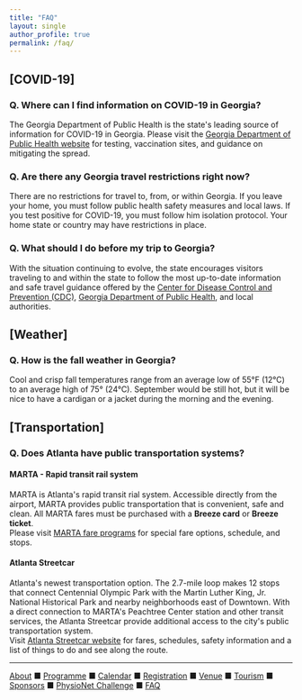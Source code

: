 ```yaml
---
title: "FAQ"
layout: single
author_profile: true
permalink: /faq/
---
```

## [COVID-19]
### Q. Where can I find information on COVID-19 in Georgia?
The Georgia Department of Public Health is the state's leading source of information for COVID-19 in Georgia. Please visit the [Georgia Department of Public Health website](https://dph.georgia.gov/) for testing, vaccination sites, and guidance on mitigating the spread.
### Q. Are there any Georgia travel restrictions right now?
There are no restrictions for travel to, from, or within Georgia. If you leave your home, you must follow public health safety measures and local laws. If you test positive for COVID-19, you must follow him isolation protocol. Your home state or country may have restrictions in place. 
### Q. What should I do before my trip to Georgia?
With the situation continuing to evolve, the state encourages visitors traveling to and within the state to follow the most up-to-date information and safe travel guidance offered by the [Center for Disease Control and Prevention (CDC)](https://www.cdc.gov/coronavirus/2019-ncov/travelers/index.html), [Georgia Department of Public Health](https://dph.georgia.gov/), and local authorities.
## [Weather]
### Q. How is the fall weather in Georgia?
Cool and crisp fall temperatures range from an average low of 55°F (12°C) to an average high of 75° (24°C). September would be still hot, but it will be nice to have a cardigan or a jacket during the morning and the evening.  
## [Transportation]
### Q. Does Atlanta have public transportation systems?
#### MARTA - Rapid transit rail system
MARTA is Atlanta's rapid transit rial system. Accessible directly from the airport, MARTA provides public transportation that is convenient, safe and clean. All MARTA fares must be purchased with a **Breeze card** or **Breeze ticket**.\
Please visit [MARTA fare programs](https://www.itsmarta.com/fare-programs.aspx) for special fare options, schedule, and stops.
#### Atlanta Streetcar
Atlanta's newest transportation option. The 2.7-mile loop makes 12 stops that connect Centennial Olympic Park with the Martin Luther King, Jr. National Historical Park and nearby neighborhoods east of Downtown. With a direct connection to MARTA's Peachtree Center station and other transit services, the Atlanta Streetcar provide additional access to the city's public transportation system.\
Visit [Atlanta Streetcar website](https://www.itsmarta.com/streetcar.aspx) for fares, schedules, safety information and a list of things to do and see along the route.

---
[About](../about/) &#9632; [Programme](../programme/) &#9632; [Calendar](../calendar/) &#9632; [Registration](../registration/) &#9632; [Venue](../venue/) &#9632; [Tourism](../tourism/) &#9632; [Sponsors](../sponsors/) &#9632; [PhysioNet Challenge](../challenge/) &#9632; [FAQ](../faq/)